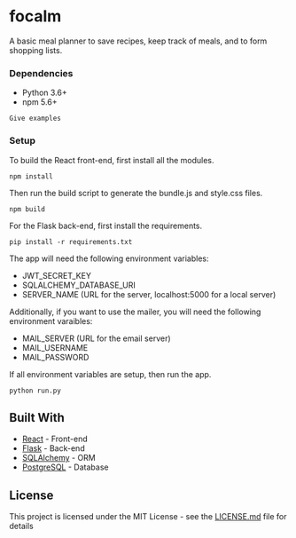 # focalm

A basic meal planner to save recipes, keep track of meals, and to form shopping lists.


### Dependencies

* Python 3.6+
* npm 5.6+

```
Give examples
```

### Setup

To build the React front-end, first install all the modules.

```
npm install
```

Then run the build script to generate the bundle.js and style.css files.

```
npm build
```

For the Flask back-end, first install the requirements.

```
pip install -r requirements.txt
```

The app will need the following environment variables:
* JWT_SECRET_KEY
* SQLALCHEMY_DATABASE_URI
* SERVER_NAME (URL for the server, localhost:5000 for a local server)

Additionally, if you want to use the mailer, you will need the following environment varaibles:
* MAIL_SERVER (URL for the email server)
* MAIL_USERNAME
* MAIL_PASSWORD

If all environment variables are setup, then run the app.

```
python run.py
```

## Built With

* [React](https://reactjs.org/) - Front-end
* [Flask](http://flask.pocoo.org/) - Back-end
* [SQLAlchemy](https://www.sqlalchemy.org/) - ORM
* [PostgreSQL](https://www.postgresql.org/) - Database

## License

This project is licensed under the MIT License - see the [LICENSE.md](LICENSE.md) file for details
